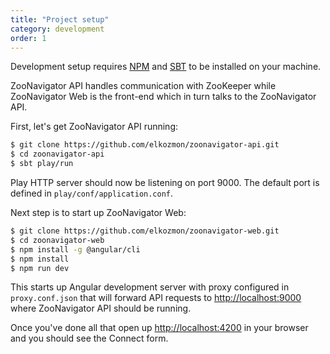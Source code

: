 ```yaml
---
title: "Project setup"
category: development
order: 1
---
```


Development setup requires [NPM](https://www.npmjs.com/) and [SBT](https://www.scala-sbt.org/) to be installed on your machine.

ZooNavigator API handles communication with ZooKeeper while
ZooNavigator Web is the front-end which in turn talks to the ZooNavigator API.


First, let's get ZooNavigator API running:

````sh
$ git clone https://github.com/elkozmon/zoonavigator-api.git
$ cd zoonavigator-api
$ sbt play/run
````

Play HTTP server should now be listening on port 9000. The default port is defined in ``play/conf/application.conf``.

Next step is to start up ZooNavigator Web:

````sh
$ git clone https://github.com/elkozmon/zoonavigator-web.git
$ cd zoonavigator-web
$ npm install -g @angular/cli
$ npm install
$ npm run dev
````

This starts up Angular development server with proxy configured in ``proxy.conf.json`` that will forward API requests to [http://localhost:9000](http://localhost:9000) where ZooNavigator API should be running.

Once you've done all that open up [http://localhost:4200](http://localhost:4200) in your browser and you should see the Connect form.

